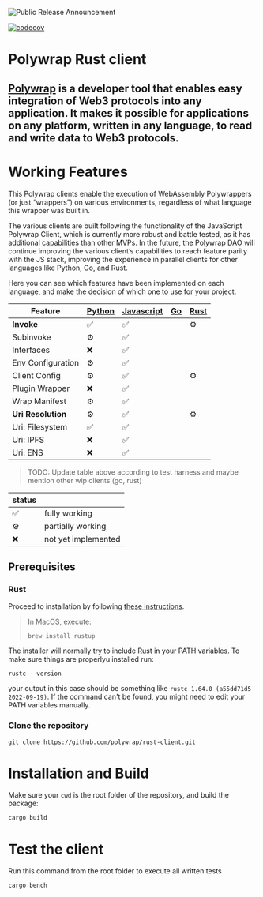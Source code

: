 ![Public Release Announcement](https://user-images.githubusercontent.com/5522128/177473887-2689cf25-7937-4620-8ca5-17620729a65d.png)

[![codecov](https://codecov.io/gh/polywrap/rust-client/branch/main/graph/badge.svg?token=Z0VNH4R5UR)](https://codecov.io/gh/polywrap/rust-client)

# Polywrap Rust client

## [Polywrap](https://polywrap.io) is a developer tool that enables easy integration of Web3 protocols into any application. It makes it possible for applications on any platform, written in any language, to read and write data to Web3 protocols.

# Working Features

This Polywrap clients enable the execution of WebAssembly Polywrappers (or just “wrappers”) on various environments, regardless of what language this wrapper was built in.

The various clients are built following the functionality of the JavaScript Polywrap Client, which is currently more robust and battle tested, as it has additional capabilities than other MVPs. In the future, the Polywrap DAO will continue improving the various client’s capabilities to reach feature parity with the JS stack, improving the experience in parallel clients for other languages like Python, Go, and Rust.

Here you can see which features have been implemented on each language, and make the decision of which one to use for your project.

| Feature | [Python](https://github.com/polywrap/python-client) | [Javascript](https://github.com/polywrap/toolchain) |  [Go]() | [Rust](https://github.com/polywrap/rust-client) |
| -- | -- | -- | -- | -- |
| **Invoke**  | ✅ | ✅ | | ⚙️|
| Subinvoke | ⚙️ | ✅ | | |
| Interfaces | ❌ | ✅ | | | 
| Env Configuration | ⚙️ | ✅ | | |
| Client Config | ⚙️ | ✅ | | ⚙️| 
| Plugin Wrapper | ❌ | ✅ | | | 
| Wrap Manifest | ⚙️ | ✅ | | | 
| **Uri Resolution** | ⚙️ | ✅ | | ⚙️ | 
| Uri: Filesystem|✅|✅| |
| Uri: IPFS |❌|✅| || |
| Uri: ENS |❌|✅| | | |

> TODO: Update table above according to test harness and maybe mention other wip clients (go, rust)

|status| |
| -- | -- |
|✅ | fully working|
|⚙️| partially working|
|❌|not yet implemented|

## Prerequisites

### Rust 

Proceed to installation by following [these instructions](https://www.rust-lang.org/tools/install).

>In MacOS, execute:
>```
>brew install rustup
>```

The installer will normally try to include Rust in your PATH variables. To make sure things are properlyu installed run: 
```
rustc --version
```
your output in this case should be something like `rustc 1.64.0 (a55dd71d5 2022-09-19)`. If the command can't be found, you might need to edit your PATH variables manually.


### Clone the repository
```
git clone https://github.com/polywrap/rust-client.git
```

# Installation and Build 

Make sure your `cwd` is the root folder of the repository, and build the package:

```
cargo build
```

# Test the client

Run this command from the root folder to execute all written tests
```
cargo bench
```
